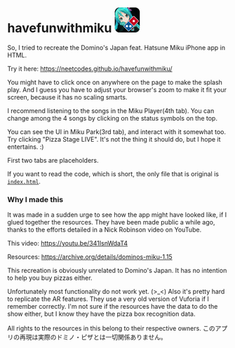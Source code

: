 # havefunwithmiku  ![](https://raw.githubusercontent.com/neetcodes/havefunwithmiku/main/favicon.ico)

So, I tried to recreate the Domino's Japan feat. Hatsune Miku iPhone app in HTML.

Try it here:
https://neetcodes.github.io/havefunwithmiku/

You might have to click once on anywhere on the page to make the splash play. And I guess you have to adjust your browser's zoom to make it fit your screen, because it has no scaling smarts.

I recommend listening to the songs in the Miku Player(4th tab). You can change among the 4 songs by clicking on the status symbols on the top.

You can see the UI in Miku Park(3rd tab), and interact with it somewhat too. Try clicking "Pizza Stage LIVE". It's not the thing it should do, but I hope it entertains. :)

First two tabs are placeholders.

If you want to read the code, which is short, the only file that is original is [`index.html`](https://github.com/neetcodes/havefunwithmiku/blob/main/index.html).

### Why I made this

It was made in a sudden urge to see how the app might have looked like, if I glued together the resources. They have been made public a while ago, thanks to the efforts detailed in a Nick Robinson video on YouTube.

This video: https://youtu.be/341IsnWdaT4

Resources: https://archive.org/details/dominos-miku-1.15

This recreation is obviously unrelated to Domino's Japan. It has no intention to help you buy pizzas either. 

Unfortunately most functionality do not work yet. (>_<)
Also it's pretty hard to replicate the AR features. They use a very old version of Vuforia if I remember correctly. I'm not sure if the resources have the data to do the show either, but I know they have the pizza box recognition data.

All rights to the resources in this belong to their respective owners.
このアプリの再現は実際のドミノ・ピザとは一切関係ありません。
